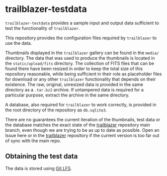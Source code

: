 # trailblazer-testdata

``trailblazer-testdata`` provides a sample input and output data sufficient to test the functionality of ``trailblazer``.

This repository provides the configuration files required by ``trailblazer`` to use the data.

Thumbnails displayed in the ``trailblazer`` gallery can be found in the ``media/`` directory. 
The data that was used to produce the thumbnails is located in the ``static/upload/fits`` directory. The collection of FITS files that can be found there have been resized in order to keep the total size of this repository reasonable, while being sufficient in their role as placeholder files for download or any other ``trailblazer`` functionality that depends on their existence. The raw, original, unresized data is provided in the same directory as a ``.tar.bz2`` archive. If untampered data is required for a particular purpose, extract the archive in the same directory.

A database, also required for ``trailblazer`` to work correctly, is provided in the root directory of the repository as ``db.sqlite3``. 

There are no guarantees the current iteration of the thumbnails, test data or the database matches the exact state of the [trailblazer](https://github.com/dirac-institute/trailblazer) repository main branch, even though we are trying to be as up to date as possible. Open an Issue here or in the [trailblazer](https://github.com/dirac-institute/trailblazer) repository if the current version is too far out of sync with the main repo.

## Obtaining the test data

The data is stored using [Git LFS](https://git-lfs.github.com/).
